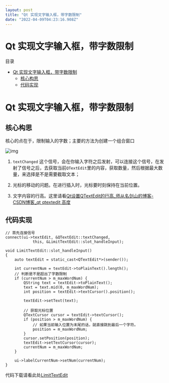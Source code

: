 ```yaml
---
layout: post
title: "Qt 实现文字输入框，带字数限制"
date: "2022-04-09T04:23:16.908Z"
---
```

Qt 实现文字输入框，带字数限制
================

目录

*   [Qt 实现文字输入框，带字数限制](#qt-实现文字输入框带字数限制)
    *   [核心构思](#核心构思)
    *   [代码实现](#代码实现)

Qt 实现文字输入框，带字数限制
================

核心构思
----

核心的点在于，限制输入的字数；主要的方法为创建一个组合窗口

![img](https://img2022.cnblogs.com/blog/2343534/202204/2343534-20220408225804666-864440418.png)

1.  `textChanged` 这个信号，会在你输入字符之后发射，可以连接这个信号，在发射了信号之后，去获取当前`QTextEdit`里的内容，获取数量，然后根据最大数量，来选择是不是需要截取文本；
    
2.  光标的移动的问题。在进行插入时，光标要时刻保持在当前位置。
    
3.  文字内容的行高。这里请看[Qt设置QTextEdit的行高\_师从名剑山的博客-CSDN博客\_qt qtextedit 高度](https://blog.csdn.net/qq_44723937/article/details/122673979)
    

代码实现
----

    
    // 首先连接信号
    connect(ui->textEdit, &QTextEdit::textChanged,
                this, &LimitTextEdit::slot_handleInput);
    
    void LimitTextEdit::slot_handleInput()
    {
        auto textEdit = static_cast<QTextEdit*>(sender());
    
        int currentNum = textEdit->toPlainText().length();
        // 判断是不是超出了字数限制
        if (currentNum > m_maxWordNum) {
            QString text = textEdit->toPlainText();
            text = text.mid(0, m_maxWordNum);
            int position = textEdit->textCursor().position();
    
            textEdit->setText(text);
    
            // 获取光标位置
            QTextCursor cursor = textEdit->textCursor();
            if (position > m_maxWordNum) {
                // 如果当前输入位置为末尾的话，就直接跳到最后一个字符。
                position = m_maxWordNum;
            }
            cursor.setPosition(position);
            textEdit->setTextCursor(cursor);
            currentNum = m_maxWordNum;
        }
    
        ui->labelCurrentNum->setNum(currentNum);
    }
    
    

代码下载请看此处[LimitTextEdit](https://gitee.com/gaobooo/qt/tree/master/LimitTextEdit)